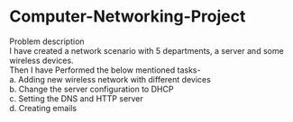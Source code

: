 # Computer-Networking-Project
Problem description<br>
I have created a network scenario with 5 departments, a server and some wireless devices. <br>
Then I have Performed the below mentioned tasks-<br>
a. Adding new wireless network with different devices<br>
b. Change the server configuration to DHCP<br>
c. Setting the DNS and HTTP server<br>
d. Creating emails<br>
